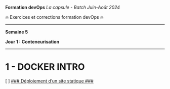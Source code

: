 **Formation devOps**
_La capsule - Batch Juin-Août 2024_

:fire: Exercices et corrections formation devOps :fire:

---

**Semaine 5**

**Jour 1 : Conteneurisation**

---

# 1 - DOCKER INTRO

[ ] <ins>### Déploiement d’un site statique ###</ins>
